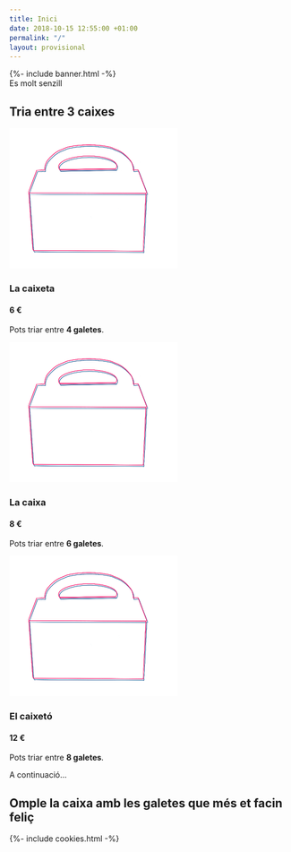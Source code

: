 ```yaml
---
title: Inici
date: 2018-10-15 12:55:00 +01:00
permalink: "/"
layout: provisional
---
```


<div></div>

<section>
  {%- include banner.html -%}
</section>

<div class="container mx-auto">
  <section class="py-12 px-4 text-center">
    <div class="w-full max-w-2xl mx-auto">
      <span class="text-sm font-semibold">Es molt senzill</span>
      <h2 class="text-5xl mt-2 mb-6 leading-tight font-heading">Tria entre 3 caixes</h2>
    </div>
  </section>

  <section class="py-8 px-4">
    <div class="flex flex-wrap -mx-8 text-center">
      <div class="w-full md:w-1/3 p-8 mb-4 md:mb-0">
        <div class="h-48 align-baseline">
          <img class="w-1/4 mx-auto mb-4" src="/assets/images/caixa.png" alt="caixa 4 galetes" />
        </div>
        <h3 class="text-5xl font-heading">La caixeta</h3>
        <h4 class="text-3xl font-heading">6 €</h4>
        <p class="flex-grow mt-4 mb-6 text-gray-500 leading-relaxed">Pots triar entre <strong>4 galetes</strong>.</p>
        <!--<a class="inline-block py-4 px-8 leading-none text-pink-700 bg-pink-100 hover:bg-pink-200 rounded shadow" href="#">Triar aquesta</a>-->
      </div>
      <div class="w-full md:w-1/3 p-8 mb-4 md:mb-0 md:border-l">
        <div class="h-48 align-baseline">
          <img class="w-1/3 mx-auto mb-4" src="/assets/images/caixa.png" alt="caixa 6 galetes" />
        </div>
        <h3 class="text-5xl font-heading">La caixa</h3>
        <h4 class="text-3xl font-heading">8 €</h4>
        <p class="mt-4 mb-6 text-gray-500 leading-relaxed">Pots triar entre <strong>6 galetes</strong>.</p>
        <!--<a class="inline-block py-4 px-8 leading-none text-pink-700 bg-pink-100 hover:bg-pink-200 rounded shadow" href="#">Triar aquesta</a>-->
      </div>
      <div class="w-full md:w-1/3 p-8 mb-4 md:mb-0 md:border-l">
        <div class="h-48 align-baseline">
          <img class="w-1/2 mx-auto mb-4" src="/assets/images/caixa.png" alt="caixa 8 galetes" />
        </div>
        <h3 class="text-5xl font-heading">El caixetó</h3>
        <h4 class="text-3xl font-heading">12 €</h4>
        <p class="mt-4 mb-6 text-gray-500 leading-relaxed">Pots triar entre <strong>8 galetes</strong>.</p>
        <!--<a class="inline-block py-4 px-8 leading-none text-pink-700 bg-pink-100 hover:bg-pink-200 rounded shadow" href="#">Triar aquesta</a>-->
      </div>
    </div>
  </section>

  <section class="py-12 px-4 text-center">
    <div class="w-full max-w-2xl mx-auto">
      <span class="text-sm font-semibold">A continuació...</span>
      <h2 class="text-5xl mt-2 mb-6 leading-tight font-heading">Omple la caixa amb les galetes que més et facin feliç </h2>
    </div>
  </section>

  {%- include cookies.html -%}
</div>